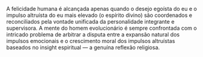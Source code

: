 ﻿A felicidade humana é alcançada apenas quando o desejo egoísta do eu e o impulso altruísta do eu mais elevado (o espírito divino) são coordenados e reconciliados pela vontade unificada da personalidade integrante e supervisora. A mente do homem evolucionário é sempre confrontada com o intricado problema de arbitrar a disputa entre a expansão natural dos impulsos emocionais e o crescimento moral dos impulsos altruístas baseados no insight espiritual — a genuína reflexão religiosa.